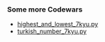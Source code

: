 ### Some more Codewars

- [highest_and_lowest_7kyu.py](https://www.codewars.com/kata/554b4ac871d6813a03000035)
- [turkish_number_7kyu.py](https://www.codewars.com/kata/5ebd53ea50d0680031190b96/)